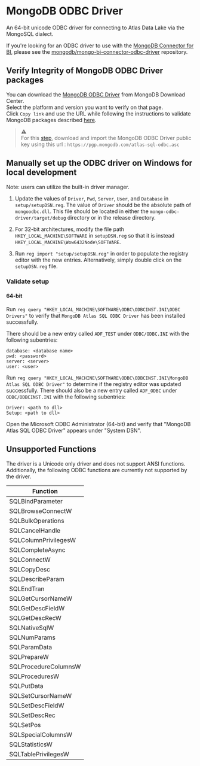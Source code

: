 # MongoDB ODBC Driver

An 64-bit unicode ODBC driver for connecting to Atlas Data Lake via the MongoSQL dialect.

If you're looking for an ODBC driver to use with the [MongoDB
Connector for BI](https://docs.mongodb.com/bi-connector/current/),
please see the
[mongodb/mongo-bi-connector-odbc-driver](https://github.com/mongodb/mongo-bi-connector-odbc-driver)
repository.

## Verify Integrity of MongoDB ODBC Driver packages
You can download the [MongoDB ODBC Driver](https://www.mongodb.com/try/download/odbc-driver) from MongoDB Download Center.   
Select the platform and version you want to verify on that page.   
Click `Copy link` and use the URL while following the instructions to validate MongoDB packages described [here](https://www.mongodb.com/docs/manual/tutorial/verify-mongodb-packages/).

> :warning:  
> For this [step](!https://www.mongodb.com/docs/manual/tutorial/verify-mongodb-packages/#download-then-import-the-key-file), download and import the MongoDB ODBC Driver public key using this url : `https://pgp.mongodb.com/atlas-sql-odbc.asc`

## Manually set up the ODBC driver on Windows for local development
Note: users can utilize the built-in driver manager.
1. Update the values of `Driver`, `Pwd`, `Server`, `User`, and `Database` in `setup/setupDSN.reg`. The value of `Driver` should be the absolute path of `mongoodbc.dll`. This file should be located in either the `mongo-odbc-driver/target/debug` directory or in the release directory.

2. For 32-bit architectures, modify the file path `HKEY_LOCAL_MACHINE\SOFTWARE` in `setupDSN.reg` so that it is instead `HKEY_LOCAL_MACHINE\Wow6432Node\SOFTWARE`.

3. Run `reg import "setup/setupDSN.reg"` in order to populate the registry editor with the new entries. Alternatively, simply double click on the `setupDSN.reg` file.

### Validate setup
#### 64-bit
Run `reg query "HKEY_LOCAL_MACHINE\SOFTWARE\ODBC\ODBCINST.INI\ODBC Drivers"` to verify that `MongoDB Atlas SQL ODBC Driver` has been installed successfully.

There should be a new entry called `ADF_TEST` under `ODBC/ODBC.INI` with the following subentries:

	
	database: <database name>
	pwd: <password>
	server: <server>
	user: <user>
	

Run `reg query "HKEY_LOCAL_MACHINE\SOFTWARE\ODBC\ODBCINST.INI\MongoDB Atlas SQL ODBC Driver"` to determine if the registry editor was updated successfully. There should also be a new entry called `ADF_ODBC` under `ODBC/ODBCINST.INI` with the following subentries:

	
    Driver: <path to dll>
    Setup: <path to dll>
	


Open the Microsoft ODBC Administrator (64-bit) and verify that "MongoDB Atlas SQL ODBC Driver" appears under "System DSN".

## Unsupported Functions

The driver is a Unicode only driver and does not support ANSI functions.  
Additionally, the following ODBC functions are currently not supported by the driver. 

| Function             |
|----------------------|
| SQLBindParameter     |
| SQLBrowseConnectW    |
| SQLBulkOperations    |
| SQLCancelHandle      |
| SQLColumnPrivilegesW |
| SQLCompleteAsync     |
| SQLConnectW          |
| SQLCopyDesc          |
| SQLDescribeParam     |
| SQLEndTran           |
| SQLGetCursorNameW    |
| SQLGetDescFieldW     |
| SQLGetDescRecW       |
| SQLNativeSqlW        |
| SQLNumParams         |
| SQLParamData         |
| SQLPrepareW          |
| SQLProcedureColumnsW |
| SQLProceduresW       |
| SQLPutData           |
| SQLSetCursorNameW    |
| SQLSetDescFieldW     |
| SQLSetDescRec        |
| SQLSetPos            |
| SQLSpecialColumnsW   |
| SQLStatisticsW       |
| SQLTablePrivilegesW  |